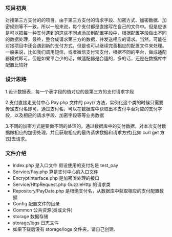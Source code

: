 ### 项目初衷

对接第三方支付的的项目。由于第三方支付的请求字段、加密方式、加密数据、加密规则等不一致，所以一般来说，每个支付都是直接写在自己的文件中。但是应该是可以把每一种支付遇到的这些不同点添加到配置字段中，根据配置字段做出不同的数据处理，最终，整合成请求第三方的数据，并发送相应的请求。当然，可能在对接项目中还会遇到新的支付方式，但是也可以继续完善相应的配置文件来处理。一般来说，比如我们调用短信，或者微信支付宝支付，根据不同的平台，做成适配器模式即可。但是如果平台少的话，做适配器是合适的，多的话，还是在数据库中配置比较好

### 设计思路
1.设计数据表，每一个表字段的值对应的是第三方的支付请求字段

2.支付直接走支付中心 Pay.php 文件的 pay() 方法，实例化这个类的时候只需要传递支付名即可，通过支付名，可以在数据库中获取出本支付平台对应的支付字段，以及相应的请求字段、加密字段等等业务数据

3.不同的加密方式是要做不同的处理的。通过数据库中的支付数据，对本次支付数据做相应的加密处理，并且获取相应的最终请求数据和请求方式(比如 curl get 方式)去请求。

### 文件介绍
- index.php 是入口文件 假设使用的支付名是 test_pay
- Service/Pay.php 算是支付中心的入口文件
- EncryptInterface.php 是加密类处理的接口
- Service/HttpRequest.php GuzzleHttp 的请求类
- Repository/PayData.php  是根绝支付名，从数据库中获取相应的支付配置数据
- Config 配置文件的目录
- Common 公共资源(类或文件)
- storage 数据存储
- storage/logs 日志文件
- 如果下载后没有 storage/logs 文件夹，请自己创建.
